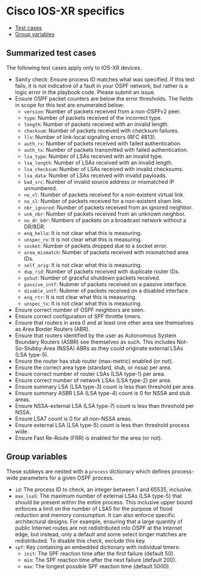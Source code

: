 # Cisco IOS-XR specifics

  * [Test cases](#summarized-test-cases)
  * [Group variables](#group-variables)

## Summarized test cases
The following test cases apply only to IOS-XR devices.

  * Sanity check: Ensure process ID matches what was specified.
    If this test fails, it is not indicative of a fault in your OSPF network,
    but rather is a logic error in the playbook code. Please submit an issue.
  * Ensure OSPF packet counters are below the error thresholds. The fields
    in scope for this test are enumerated below:
    * `version`: Number of packets received from a non-OSPFv2 peer.
    * `type`: Number of packets received of the incorrect type.
    * `length`: Number of packets received with an invalid length.
    * `checksum`: Number of packets received with checksum failures.
    * `lls`: Number of link-local signaling errors (RFC 4813).
    * `auth_rx`: Number of packets received with failed authentication.
    * `auth_tx`: Number of packets transmitted with failed authentication.
    * `lsa_type`: Number of LSAs received with an invalid type.
    * `lsa_length`: Number of LSAs received with an invalid length.
    * `lsa_checksum`: Number of LSAs received with invalid checksums.
    * `lsa_data`: Number of LSAs received with invalid payloads.
    * `bad_src`: Number of invalid source address or mismatched IP unnumbered.
    * `no_vl`: Number of packets received for a non-existent virtual link.
    * `no_sl`: Number of packets received for a non-existent sham link.
    * `nbr_ignored`: Number of packets received from an ignored neighbor.
    * `unk_nbr`: Number of packets received from an unknown neighbor.
    * `no_dr_bdr`: Numbers of packets on a broadcast network without a DR/BDR.
    * `enq_hello`: It is not clear what this is measuring.
    * `unspec_rx`: It is not clear what this is measuring.
    * `socket`: Number of packets dropped due to a socket error.
    * `area_mismatch`: Number of packets received with mismatched area IDs.
    * `self_orig`: It is not clear what this is measuring.
    * `dup_rid`: Number of packets received with duplicate router IDs.
    * `gshut`: Number of graceful shutdown packets received.
    * `passive_intf`: Nubmer of packets received on a passive interface.
    * `disable_intf`: Nubmer of packets received on a disabled interface.
    * `enq_rtr`: It is not clear what this is measuring.
    * `unspec_tx`: It is not clear what this is measuring.
  * Ensure correct number of OSPF neighbors are seen.
  * Ensure correct configuration of SPF throttle timers.
  * Ensure that routers in area 0 and at least one other area see themselves
    as Area Border Routers (ABR).
  * Ensure that routers identified by the user as Autonomous System Boundary
    Routers (ASBR) see themselves as such. This includes Not-So-Stubby-Area
    (NSSA) ABRs as they could originate external LSAs (LSA type-5).
  * Ensure the router has stub router (max-metric) enabled (or not).
  * Ensure the correct area type (standard, stub, or nssa) per area.
  * Ensure correct number of router LSAs (LSA type-1) per area.
  * Ensure correct number of network LSAs (LSA type-2) per area.
  * Ensure summary LSA (LSA type-3) count is less than threshold per area.
  * Ensure summary ASBR LSA (LSA type-4) count is 0 for NSSA and stub areas.
  * Ensure NSSA-external LSA (LSA type-7) count is less than threshold per NSSA.
  * Ensure LSA7 count is 0 for all non-NSSA areas.
  * Ensure external LSA (LSA type-5) count is less than threshold process wide.
  * Ensure Fast Re-Route (FRR) is enabled for the area (or not).

## Group variables
These subkeys are nested with a `process` dictionary which defines
process-wide parameters for a given OSPF process.

  * `id`: The process ID to check, an integer between 1 and 65535, inclusive.
  * `max_lsa5`: The maximum number of external LSAs (LSA type-5) that should be
    present within the entire process. This inclusive upper bound enforces a
    limit on the number of LSA5 for the purpose of flood reduction and memory
    consumption. It can also enforce specific architectural designs. For
    example, ensuring that a large quantity of public Internet routes are not
    redistributed into OSPF at the Internet edge, but instead, only a default
    and some select longer matches are redistributed.
    To disable this check, exclude this key.
  * `spf`: Key containing an embedded dictionary with individual timers:
    * `init`: The SPF reaction time after the first failure (default 50).
    * `min`: The SPF reaction time after the next failure (default 200).
    * `max`: The longest possible SPF reaction time (default 5000).
